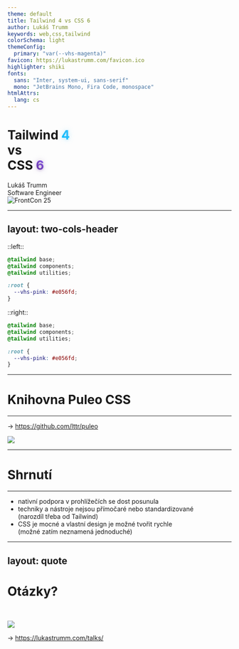 ```yaml
---
theme: default
title: Tailwind 4 vs CSS 6
author: Lukáš Trumm
keywords: web,css,tailwind
colorSchema: light
themeConfig:
  primary: "var(--vhs-magenta)"
favicon: https://lukastrumm.com/favicon.ico
highlighter: shiki
fonts:
  sans: "Inter, system-ui, sans-serif"
  mono: "JetBrains Mono, Fira Code, monospace"
htmlAttrs:
  lang: cs
---
```


<div class="text-center relative h-full flex flex-col justify-center items-center px-12 py-16">

<div class="mb-12">
  <h1 class="text-7xl font-bold mb-6 leading-none">
    <div class="text-gray-800 mb-2 flex items-center justify-center gap-4">Tailwind <span class="text-8xl font-black" style="background: linear-gradient(45deg, oklch(74.6% .16 232.661), #38bdf8); -webkit-background-clip: text; -webkit-text-fill-color: transparent; text-shadow: 0 2px 4px rgba(56, 189, 248, 0.2); filter: drop-shadow(0 0 6px rgba(56, 189, 248, 0.3));">4</span></div>
    <div class="text-4xl text-gray-500 font-normal mb-2">vs</div>
    <div class="text-gray-800 flex items-center justify-center gap-4">CSS <span class="text-8xl font-black" style="background: linear-gradient(45deg, rebeccapurple, #8b5cf6); -webkit-background-clip: text; -webkit-text-fill-color: transparent; text-shadow: 0 2px 4px rgba(102, 51, 153, 0.2); filter: drop-shadow(0 0 6px rgba(102, 51, 153, 0.3));">6</span></div>
  </h1>
</div>

<div class="absolute bottom-12 left-12 text-left">
  <div class="text-3xl font-semibold text-gray-700">Lukáš Trumm</div>
  <div class="text-xl text-gray-500">Software Engineer</div>
</div>

<div class="absolute bottom-12 right-12">
  <img src="/frontkon-logo.svg" alt="FrontCon 25" class="w-32 h-auto opacity-80" />
</div>

</div>

---
layout: two-cols-header
---

::left::

```css
@tailwind base;
@tailwind components;
@tailwind utilities;

:root {
  --vhs-pink: #e056fd;
}
```

::right::

```css
@tailwind base;
@tailwind components;
@tailwind utilities;

:root {
  --vhs-pink: #e056fd;
}
```

---

# Knihovna Puleo CSS

<hr>

<div>

&#8594; https://github.com/lttr/puleo

</div>

<div class="flex w-[50ch] mx-auto">

![](/puleo.png)

</div>

---

# Shrnutí

<hr>

- nativní podpora v prohlížečích se dost posunula
- techniky a nástroje nejsou přímočaré nebo standardizované<br>
  (narozdíl třeba od <span class="vhs-badge">Tailwind</span>)
- CSS je mocné a vlastní design je možné tvořit rychle<br>
  (možné zatím neznamená jednoduché)

---
layout: quote
---

<h1 class="text-center">
Otázky?
</h1>

<br>

![](/lt-talks.gif)

&#8594; https://lukastrumm.com/talks/
